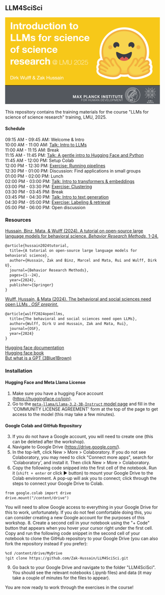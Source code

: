 ## LLM4SciSci

![cover image](cover_scisci.png)

This repository contains the training materials for the course "LLMs for science of science research" training, LMU, 2025.

#### Schedule
<font style="font-size:10">09:15 AM - 09:45 AM: Welcome & Intro<br>
10:00 AM - 11:00 AM: [Talk: Intro to LLMs](slides/intro.pdf)<br>
11:00 AM - 11:15 AM: Break<br>
11:15 AM - 11:45 PM: [Talk: A gentle intro to Hugging Face and Python](slides/python_HF.pdf)<br>
11:45 AM - 12:00 PM: Setup Colab<br>
12:00 PM - 12:30 PM: [Exercise: Running pipelines](1_pipelines.ipynb)<br>
12:30 PM - 01:00 PM: Discussion: Find applications in small groups<br>
01:00 PM - 02:00 PM: Lunch<br>
02:00 PM - 03:00 PM: [Talk: Intro to transformers & embeddings](into/embeddings.pdf)<br>
03:00 PM - 03:30 PM: [Exercise: Clustering](2_clustering.ipynb)<br>
03:30 PM - 03:45 PM: Break<br>
03:45 PM - 04:30 PM: [Talk: Intro to text generation](slides/textgen.pdf)<br>
04:30 PM - 05:00 PM: [Exercise: Labeling & retrieval](3_labeling_retrieval.ipynb)<br>
05:00 PM - 06:00 PM: Open discussion<br>

### Resources
<a href="https://doi.org/10.3758/s13428-024-02455-8">Hussain, Binz, Mata, & Wulff (2024). A tutorial on open-source large language models for behavioral science. *Behavior Research Methods*, 1-24.
</a>
```
@article{hussain2024tutorial,
  title={A tutorial on open-source large language models for behavioral science},
  author={Hussain, Zak and Binz, Marcel and Mata, Rui and Wulff, Dirk U},
  journal={Behavior Research Methods},
  pages={1--24},
  year={2024},
  publisher={Springer}
}
```
<a href="https://osf.io/preprints/osf/ybvzs_v1">Wulff, Hussain, & Mata (2024). The behavioral and social sciences need open LLMs
. *OSF preprint*.
</a>
```
@article{wulff2024openllms,
  title={The behavioral and social sciences need open LLMs},
  author={Wulff, Dirk U and Hussain, Zak and Mata, Rui},
  journal={OSF},
  year={2024}
}
```
[Hugging face documentation](https://huggingface.co/docs)<br>
[Hugging face book](https://transformersbook.com/)<br>
[But what is a GPT (3Blue1Brown)](https://www.youtube.com/watch?v=wjZofJX0v4M&list=PLZHQObOWTQDNU6R1_67000Dx_ZCJB-3pi&index=5)<br>

### Installation

#### Hugging Face and Meta Llama License
1. Make sure you have a hugging Face account (https://huggingface.co/join).
2. Go to the [`meta-llama/Llama-3.2-3B-Instruct` model page](https://huggingface.co/meta-llama/Llama-3.2-3B-Instruct) and fill in the 'COMMUNITY LICENSE AGREEMENT' form at the top of the page to get access to the model (this may take a few minutes).

#### Google Colab and GitHub Repository
3. If you do not have a Google account, you will need to create one (this can be deleted after the workshop).
4. Navigate to Google Drive (https://drive.google.com/).
5. In the top-left, click New > More > Colaboratory. If you do not see Colaboratory, you may need to click "Connect more apps", 
search for 'Colaboratory', and install it. Then click New > More > Colaboratory.
6. Copy the following code snipped into the first cell of the notebook. Run it (```shift + enter``` or click &#9658; button) to mount your Google Drive to the Colab environment.
A pop-up will ask you to connect; click through the steps to connect your Google Drive to Colab. 
```
from google.colab import drive
drive.mount("/content/drive")
```
You will need to allow Google access to everything in your Google Drive for this to work, unfortunately. If you do not feel comfortable doing this, you can consider creating a new Google account for the purposes of this workshop. 
8. Create a second cell in your notebook using the "+ Code" button that appears when you hover your cursor right under the first cell. Copy and run the following code snippet in the second cell of your notebook to clone the GitHub repository to your Google Drive (you can also fork the repository instead if you prefer):
```
%cd /content/drive/MyDrive
!git clone https://github.com/Zak-Hussain/LLM4SciSci.git
```
9. Go back to your Google Drive and navigate to the folder "LLM4SciSci". You should see the relevant notebooks (.ipynb files) and data (it may take  a couple of minutes for the files to appear).

You are now ready to work through the exercises in the course! 
